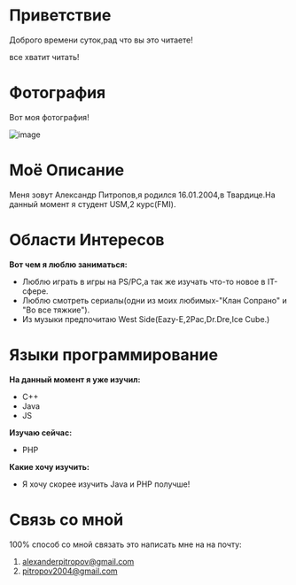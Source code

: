 # Приветствие

Доброго времени суток,рад что вы это читаете!

все хватит читать!

# Фотография

Вот моя фотография!

![image](https://i.imgur.com/VVTRavG.jpeg)

# Моё Описание

Меня зовут Александр Питропов,я родился 16.01.2004,в Твардице.На данный момент я студент USM,2 курс(FMI).

# Области Интересов

**Вот чем я люблю заниматься:**

- Люблю играть в игры на PS/PC,а так же изучать что-то новое в IT-сфере.
- Люблю смотреть сериалы(одни из моих любимых-"Клан Сопрано" и "Во все тяжкие").
- Из музыки предпочитаю West Side(Eazy-E,2Pac,Dr.Dre,Ice Cube.)

# Языки программирование

**На данный момент я уже изучил:**

- С++
- Java
- JS

**Изучаю сейчас:**

- PHP

**Какие хочу изучить:**

- Я хочу скорее  изучить Java и PHP получше!

# Связь со мной

100% способ со мной связать это написать мне на на почту:

1. [alexanderpitropov@gmail.com](mailto:alexanderpitropov@gmail.com)
2. [pitropov2004@gmail.com](mailto:pitropov2004@gmail.com)
